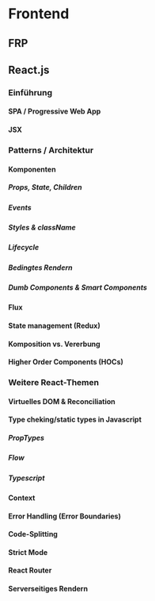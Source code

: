 # Frontend
## FRP
## React.js
### Einführung
#### SPA / Progressive Web App
#### JSX

### Patterns / Architektur 
#### Komponenten
##### Props, State, Children
##### Events
##### Styles & className
##### Lifecycle
##### Bedingtes Rendern
##### Dumb Components & Smart Components

#### Flux
#### State management (Redux)
#### Komposition vs. Vererbung
#### Higher Order Components (HOCs)

### Weitere React-Themen
#### Virtuelles DOM & Reconciliation
#### Type cheking/static types in Javascript
##### PropTypes
##### Flow
##### Typescript

#### Context
#### Error Handling (Error Boundaries)
#### Code-Splitting
#### Strict Mode
#### React Router
#### Serverseitiges Rendern

